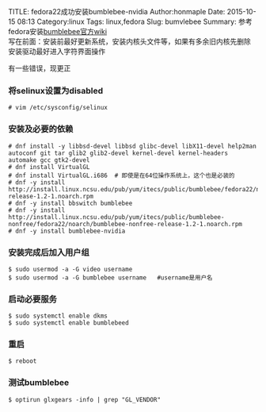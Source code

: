 TITLE: fedora22成功安装bumblebee-nvidia
Author:honmaple 
Date: 2015-10-15 08:13
Category:linux 
Tags: linux,fedora
Slug: bumvlebee
Summary: 参考fedora安装[bumblebee官方wiki](http://fedoraproject.org/wiki/Bumblebee#Description) <br />写在前面：安装前最好更新系统，安装内核头文件等，如果有多余旧内核先删除 <br />安装驱动最好进入字符界面操作


有一些错误，现更正
 
### 将selinux设置为disabled 

    # vim /etc/sysconfig/selinux 
### 安装及必要的依赖

    # dnf install -y libbsd-devel libbsd glibc-devel libX11-devel help2man autoconf git tar glib2 glib2-devel kernel-devel kernel-headers automake gcc gtk2-devel 
    # dnf install VirtualGL 
    # dnf install VirtualGL.i686  # 即使是在64位操作系统上，这个也是必装的
    # dnf -y install http://install.linux.ncsu.edu/pub/yum/itecs/public/bumblebee/fedora22/noarch/bumblebee-release-1.2-1.noarch.rpm 
    # dnf -y install bbswitch bumblebee 
    # dnf -y install http://install.linux.ncsu.edu/pub/yum/itecs/public/bumblebee-nonfree/fedora22/noarch/bumblebee-nonfree-release-1.2-1.noarch.rpm 
    # dnf -y install bumblebee-nvidia 

### 安装完成后加入用户组 

    $ sudo usermod -a -G video username 
    $ sudo usermod -a -G bumblebee username   #username是用户名

### 启动必要服务

    $ sudo systemctl enable dkms 
    $ sudo systemctl enable bumblebeed 
### 重启
    $ reboot 
### 测试bumblebee 
    $ optirun glxgears -info | grep "GL_VENDOR" 

